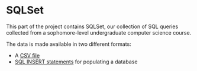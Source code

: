 # SQLSet

This part of the project contains SQLSet, our collection of SQL queries collected from a sophomore-level undergraduate computer science course.

The data is made available in two different formats:
* A [CSV file](queries.csv)
* [SQL INSERT statements](queries.sql) for populating a database